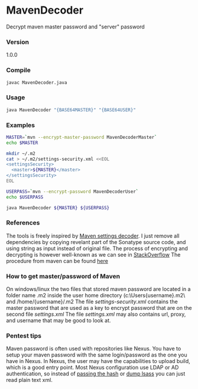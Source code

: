 # MavenDecoder
Decrypt maven master password and "server" password

### Version
1.0.0

### Compile
```sh
javac MavenDecoder.java
```

### Usage
```sh
java MavenDecoder "{BASE64MASTER}" "{BASE64USER}"
```

### Examples

```sh
MASTER=`mvn --encrypt-master-password MavenDecoderMaster`
echo $MASTER

mkdir ~/.m2
cat > ~/.m2/settings-security.xml <<EOL
<settingsSecurity>
  <master>${MASTER}</master>
</settingsSecurity>
EOL

USERPASS=`mvn --encrypt-password MavenDecoderUser`
echo $USERPASS

java MavenDecoder ${MASTER} ${USERPASS}
```

### References
The tools is freely inspired by [Maven settings decoder](https://github.com/jelmerk/maven-settings-decoder). I just remove all dependencies by copying revelant part of the Sonatype source code, and using string as input instead of original file.
The process of encrypting and decrypting is however well-known as we can see in [StackOverflow](https://stackoverflow.com/questions/30769636/how-does-maven-3-password-encryption-work)
The procedure from maven can be found [here](http://maven.apache.org/guides/mini/guide-encryption.html)

### How to get master/password of Maven
On windows/linux the two files that stored maven password are located in a folder name .m2 inside the user home directory (c:\Users\{username}\.m2\ and /home/{username}/.m2
The file *settings-security.xml* contains the master password that are used as a key to encrypt password that are on the second file *settings.xml*
The file *settings.xml* may also contains url, proxy, and username that may be good to look at.

### Pentest tips
Maven password is often used with repositories like Nexus. You have to setup your maven password with the same login/password as the one you have in Nexus.
In Nexus, the user may have the capabilities to upload build, which is a good entry point.
Most Nexus configuration use LDAP or AD authentication, so instead of [passing the hash](https://beta.hackndo.com/pass-the-hash/) or [dump lsass](https://beta.hackndo.com/remote-lsass-dump-passwords/) you can just read plain text xml.
